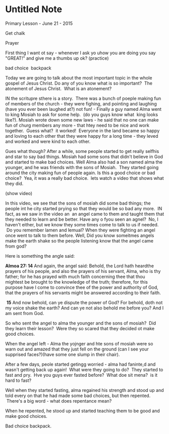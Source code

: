 # Untitled Note

Primary Lesson - June 21 - 2015

Get chalk

Prayer

First thing I want ot say - whenever I ask yo uhow you are doing you say "GREAT!" and give me a thumbs up ok?
(practice)

bad choice  backpack

Today we are going to talk about the most important topic in the whole gospel of Jesus Christ. Do any of you know what is so important?  The atonement of Jesus Christ.  What is an atonement?

IN the scritupre sthere is a story.  There was a bunch of poeple making fun of members of the church - they were fighing, and pointing and laughing (have you ever been laughed at?) not fun! - Finally a guy named Alma went to king Mosiah to ask for some help.  (do you guys know what  king looks like?). Mosiah wrote down some new laws - he said that no one can make fun of churg members any more - that htey need to be nice and work together.  Guess what?  it worked!  Everyone in the land became so happy and loving to each other that they were happy for a long time - they leved and worked and were kind to each other.

Gues what though? After a while, some people started to get really selfhis and star to say bad things. Mosiah had some sons that didn't believe in God and started to make bad choices. Well Alma also had a son named alma the younger, and he was friends with the sons of Mosiah.  They started going around the city making fun of people again. Is this a good choice or bad choice?  Yea, it was a really bad choice.  lets watch a video that shows what they did.

(show video)

In this video, we see that the sons of mosiah did some bad things; the people int he city started prying so that they would be so bad any more.  IN fact, as we saw in the video an  an angel came to them and taught them that they needed to learn and be better. Have any o fyou seen an agnel?  No, I haven't either, but we know they some times come to talk to us if needed.  Do you remember lamen and lemual? When they were fighting an angel once went to talk to them before. Well, Did you know someitmes angels make the earth shake so the people listening know that the angel came from god?

Here is something the angle said:

**Almoa 27: 14** And again, the angel said: Behold, the Lord hath heardthe prayers of his people, and also the prayers of his servant, Alma, who is thy father; for he has prayed with much faith concerning thee that thou mightest be brought to the knowledge of the truth; therefore, for this purpose have I come to convince thee of the power and authority of God, that the prayers of his servants might be answered according to their faith.

 **15** And now behold, can ye dispute the power of God? For behold, doth not my voice shake the earth? And can ye not also behold me before you? And I am sent from God.

So who sent the angel to alma the younger and the sons of mosiah?  Did they learn their lesson?  Were they so scared that they decided ot make good choices.

When the angel left - Alma the yojnger and hte sons of mosiah were so warn out and amazed that they just fell on the ground (can I see your supprised faces?)(have some one slump in their chair).

After a few days, peole started getingg worried - alma had faninte,d and wasn't getting back up again!  What were they going to do?  They started to fast and pry.  Hve you guys ever fasted before?  What doe sit mena?  is it hard to fast?

Well when they started fasting, alma regained his strength and stood up and told every on that he had made some bad choices, but then repented.  There's a big word - what does repentance mean?

When he repented, he stood up and started teaching them to be good and make good choices.

Bad choice backpack.
